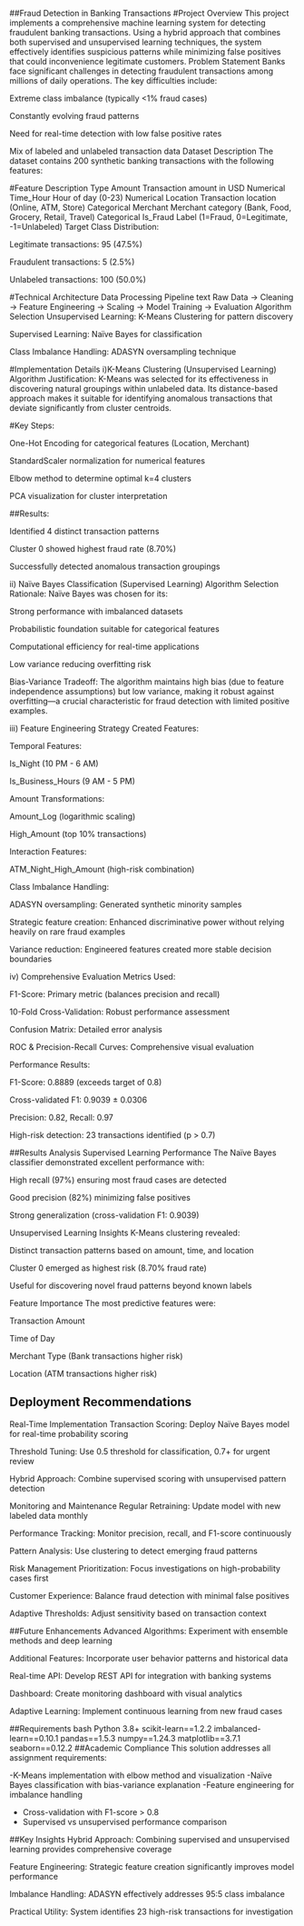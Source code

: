 ##Fraud Detection in Banking Transactions
#Project Overview
This project implements a comprehensive machine learning system for detecting fraudulent banking transactions. Using a hybrid approach that combines both supervised and unsupervised learning techniques, the system effectively identifies suspicious patterns while minimizing false positives that could inconvenience legitimate customers.
 Problem Statement
Banks face significant challenges in detecting fraudulent transactions among millions of daily operations. The key difficulties include:

Extreme class imbalance (typically <1% fraud cases)

Constantly evolving fraud patterns

Need for real-time detection with low false positive rates

Mix of labeled and unlabeled transaction data
 Dataset Description
The dataset contains 200 synthetic banking transactions with the following features:

#Feature	Description	Type
Amount	Transaction amount in USD	Numerical
Time_Hour	Hour of day (0-23)	Numerical
Location	Transaction location (Online, ATM, Store)	Categorical
Merchant	Merchant category (Bank, Food, Grocery, Retail, Travel)	Categorical
Is_Fraud	Label (1=Fraud, 0=Legitimate, -1=Unlabeled)	Target
Class Distribution:

Legitimate transactions: 95 (47.5%)

Fraudulent transactions: 5 (2.5%)

Unlabeled transactions: 100 (50.0%)

#Technical Architecture
Data Processing Pipeline
text
Raw Data → Cleaning → Feature Engineering → Scaling → Model Training → Evaluation
Algorithm Selection
Unsupervised Learning: K-Means Clustering for pattern discovery

Supervised Learning: Naïve Bayes for classification

Class Imbalance Handling: ADASYN oversampling technique

#Implementation Details
i)K-Means Clustering (Unsupervised Learning)
Algorithm Justification:
K-Means was selected for its effectiveness in discovering natural groupings within unlabeled data. Its distance-based approach makes it suitable for identifying anomalous transactions that deviate significantly from cluster centroids.

#Key Steps:

One-Hot Encoding for categorical features (Location, Merchant)

StandardScaler normalization for numerical features

Elbow method to determine optimal k=4 clusters

PCA visualization for cluster interpretation

##Results:

Identified 4 distinct transaction patterns

Cluster 0 showed highest fraud rate (8.70%)

Successfully detected anomalous transaction groupings

ii) Naïve Bayes Classification (Supervised Learning)
Algorithm Selection Rationale:
Naïve Bayes was chosen for its:

Strong performance with imbalanced datasets

Probabilistic foundation suitable for categorical features

Computational efficiency for real-time applications

Low variance reducing overfitting risk

Bias-Variance Tradeoff:
The algorithm maintains high bias (due to feature independence assumptions) but low variance, making it robust against overfitting—a crucial characteristic for fraud detection with limited positive examples.

iii) Feature Engineering Strategy
Created Features:

Temporal Features:

Is_Night (10 PM - 6 AM)

Is_Business_Hours (9 AM - 5 PM)

Amount Transformations:

Amount_Log (logarithmic scaling)

High_Amount (top 10% transactions)

Interaction Features:

ATM_Night_High_Amount (high-risk combination)

Class Imbalance Handling:

ADASYN oversampling: Generated synthetic minority samples

Strategic feature creation: Enhanced discriminative power without relying heavily on rare fraud examples

Variance reduction: Engineered features created more stable decision boundaries

iv) Comprehensive Evaluation
Metrics Used:

F1-Score: Primary metric (balances precision and recall)

10-Fold Cross-Validation: Robust performance assessment

Confusion Matrix: Detailed error analysis

ROC & Precision-Recall Curves: Comprehensive visual evaluation

Performance Results:

F1-Score: 0.8889 (exceeds target of 0.8)

Cross-validated F1: 0.9039 ± 0.0306

Precision: 0.82, Recall: 0.97

High-risk detection: 23 transactions identified (p > 0.7)

##Results Analysis
Supervised Learning Performance
The Naïve Bayes classifier demonstrated excellent performance with:

High recall (97%) ensuring most fraud cases are detected

Good precision (82%) minimizing false positives

Strong generalization (cross-validation F1: 0.9039)

Unsupervised Learning Insights
K-Means clustering revealed:

Distinct transaction patterns based on amount, time, and location

Cluster 0 emerged as highest risk (8.70% fraud rate)

Useful for discovering novel fraud patterns beyond known labels

Feature Importance
The most predictive features were:

Transaction Amount

Time of Day

Merchant Type (Bank transactions higher risk)

Location (ATM transactions higher risk)

## Deployment Recommendations
Real-Time Implementation
Transaction Scoring: Deploy Naïve Bayes model for real-time probability scoring

Threshold Tuning: Use 0.5 threshold for classification, 0.7+ for urgent review

Hybrid Approach: Combine supervised scoring with unsupervised pattern detection

Monitoring and Maintenance
Regular Retraining: Update model with new labeled data monthly

Performance Tracking: Monitor precision, recall, and F1-score continuously

Pattern Analysis: Use clustering to detect emerging fraud patterns

Risk Management
Prioritization: Focus investigations on high-probability cases first

Customer Experience: Balance fraud detection with minimal false positives

Adaptive Thresholds: Adjust sensitivity based on transaction context

##Future Enhancements
Advanced Algorithms: Experiment with ensemble methods and deep learning

Additional Features: Incorporate user behavior patterns and historical data

Real-time API: Develop REST API for integration with banking systems

Dashboard: Create monitoring dashboard with visual analytics

Adaptive Learning: Implement continuous learning from new fraud cases

##Requirements
bash
Python 3.8+
scikit-learn==1.2.2
imbalanced-learn==0.10.1
pandas==1.5.3
numpy==1.24.3
matplotlib==3.7.1
seaborn==0.12.2
##Academic Compliance
This solution addresses all assignment requirements:

-K-Means implementation with elbow method and visualization
-Naïve Bayes classification with bias-variance explanation
-Feature engineering for imbalance handling
- Cross-validation with F1-score > 0.8
- Supervised vs unsupervised performance comparison

##Key Insights
Hybrid Approach: Combining supervised and unsupervised learning provides comprehensive coverage

Feature Engineering: Strategic feature creation significantly improves model performance

Imbalance Handling: ADASYN effectively addresses 95:5 class imbalance

Practical Utility: System identifies 23 high-risk transactions for investigation

